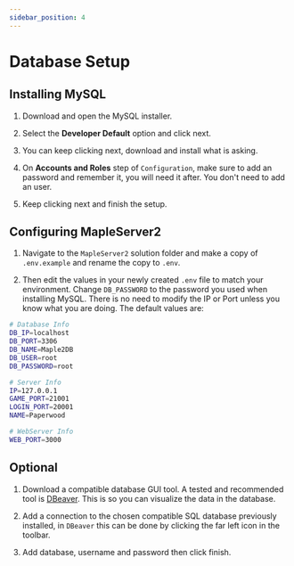 ```yaml
---
sidebar_position: 4
---
```

# Database Setup

## Installing MySQL

1. Download and open the MySQL installer.

1. Select the **Developer Default** option and click next.

1. You can keep clicking next, download and install what is asking.

1. On **Accounts and Roles** step of `Configuration`, make sure to add an password and remember it, you will need it after. You don't need to add an user.

1. Keep clicking next and finish the setup.

## Configuring MapleServer2

1. Navigate to the `MapleServer2` solution folder and make a copy of `.env.example` and rename the copy to `.env`.

1. Then edit the values in your newly created `.env` file to match your environment. Change `DB_PASSWORD` to the password you used when installing MySQL. There is no need to modify the IP or Port unless you know what you are doing. The default values are:

```sh
# Database Info
DB_IP=localhost
DB_PORT=3306
DB_NAME=Maple2DB
DB_USER=root
DB_PASSWORD=root

# Server Info
IP=127.0.0.1
GAME_PORT=21001
LOGIN_PORT=20001
NAME=Paperwood

# WebServer Info
WEB_PORT=3000
```

## Optional

1. Download a compatible database GUI tool. A tested and recommended tool is [DBeaver](https://dbeaver.io/download/). This is so you can visualize the data in the database.

2. Add a connection to the chosen compatible SQL database previously installed, in `DBeaver` this can be done by clicking the far left icon in the toolbar.

3. Add database, username and password then click finish.
